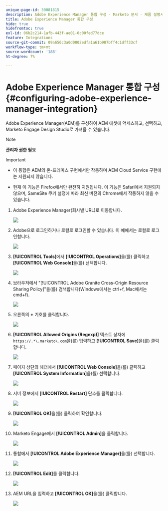 ```yaml
---
unique-page-id: 30081815
description: Adobe Experience Manager 통합 구성 - Marketo 문서 - 제품 설명서
title: Adobe Experience Manager 통합 구성
hide: true
hidefromtoc: true
exl-id: 06b2c214-1afb-443f-ae01-0c00fed77dce
feature: Integrations
source-git-commit: 09a656c3a0d0002edfa1a61b987bff4c1dff33cf
workflow-type: tm+mt
source-wordcount: '188'
ht-degree: 7%

---
```


# Adobe Experience Manager 통합 구성 {#configuring-adobe-experience-manager-integration}

Adobe Experience Manager(AEM)를 구성하여 AEM 에셋에 액세스하고, 선택하고, Marketo Engage Design Studio로 가져올 수 있습니다.

>[!NOTE]
>
>**관리자 권한 필요**

>[!IMPORTANT]
>
>* 이 통합은 AEM의 온-프레미스 구현에서만 작동하며 AEM Cloud Service 구현에는 지원되지 않습니다.
>
>* 현재 이 기능은 Firefox에서만 완전히 지원됩니다. 이 기능은 Safari에서 지원되지 않으며, SameSite 쿠키 설정에 따라 최신 버전의 Chrome에서 작동하지 않을 수 있습니다.

1. Adobe Experience Manager(회사별 URL)로 이동합니다.

   ![](assets/one.png)

1. Adobe으로 로그인하거나 로컬로 로그인할 수 있습니다. 이 예에서는 로컬로 로그인합니다.

   ![](assets/two.png)

1. **[!UICONTROL Tools]**&#x200B;에서 **[!UICONTROL Operations]**&#x200B;을(를) 클릭하고 **[!UICONTROL Web Console]**&#x200B;을(를) 선택합니다.

   ![](assets/2a.png)

1. 브라우저에서 &quot;[!UICONTROL Adobe Granite Cross-Origin Resource Sharing Policy]&quot;을(를) 검색합니다(Windows에서는 ctrl+f, Mac에서는 cmd+f).

   ![](assets/three.png)

1. 오른쪽의 **+** 기호를 클릭합니다.

   ![](assets/four.png)

1. **[!UICONTROL Allowed Origins (Regexp)]** 텍스트 상자에 `https://.*\.marketo\.com`을(를) 입력하고 **[!UICONTROL Save]**&#x200B;을(를) 클릭합니다.

   ![](assets/five-psd.png)

1. 페이지 상단의 헤더에서 **[!UICONTROL Web Console]**&#x200B;을(를) 클릭하고 **[!UICONTROL System Information]**&#x200B;을(를) 선택합니다.

   ![](assets/six.png)

1. 서버 정보에서 **[!UICONTROL Restart]** 단추를 클릭합니다.

   ![](assets/seven.png)

1. **[!UICONTROL OK]**&#x200B;을(를) 클릭하여 확인합니다.

   ![](assets/eight.png)

1. Marketo Engage에서 **[!UICONTROL Admin]**&#x200B;을 클릭합니다.

   ![](assets/nine.png)

1. 통합에서 **[!UICONTROL Adobe Experience Manager]**&#x200B;을(를) 선택합니다.

   ![](assets/ten.png)

1. **[!UICONTROL Edit]**&#x200B;를 클릭합니다.

   ![](assets/eleven.png)

1. AEM URL을 입력하고 **[!UICONTROL OK]**&#x200B;을(를) 클릭합니다.

   ![](assets/twelve.png)
